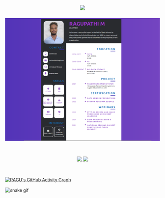 <h1 align="center">
  <a href="https://git.io/typing-svg">
    <img src="https://readme-typing-svg.herokuapp.com?color=%2340A597&size=30&width=800&lines=Hello+World!;I+love+building+things+that+live+on+the+internet;Peace">
  </a>
</h1>

![img.png](img/img.png)

<br>
<br>
<div align="center">
  <a href="https://github.com/ragu8">
  <img height="180em" src="https://github-readme-stats.vercel.app/api?username=ragu8&show_icons=true&theme=dracula&include_all_commits=true&count_private=true"/>
  <img height="180em" src="https://github-readme-stats.vercel.app/api/top-langs/?username=ragu8&layout=compact&langs_count=7&theme=dracula"/>
</div>
  <br>
  <br>
  
[![RAGU's GitHub Activity Graph](https://activity-graph.herokuapp.com/graph?username=ragu8&theme=rogue)](https://github.com/ragu8)
 <br>
<br>
![snake gif](https://github.com/ragu8/ragu8/blob/output/github-contribution-grid-snake.gif)
<br>
<br>  

  
  

  
  
  
  
